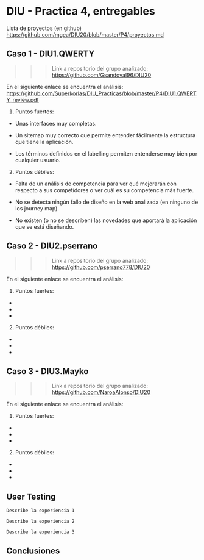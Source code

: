 # DIU - Practica 4, entregables

Lista de proyectos (en github) https://github.com/mgea/DIU20/blob/master/P4/proyectos.md


## Caso 1 - DIU1.QWERTY
>>> Link a repositorio del grupo analizado: https://github.com/Gsandoval96/DIU20

En el siguiente enlace se encuentra el análisis: https://github.com/Superkorlas/DIU_Practicas/blob/master/P4/DIU1.QWERTY_review.pdf

1. Puntos fuertes:

* Unas interfaces muy completas.

* Un sitemap muy correcto que permite entender fácilmente la estructura que tiene la aplicación.

* Los términos definidos en el labelling permiten entenderse muy bien por cualquier usuario.

2. Puntos débiles:

* Falta de un análisis de competencia para ver qué mejorarán con respecto a sus competidores o ver cuál es su competencia más fuerte.

* No se detecta ningún fallo de diseño en la web analizada (en ninguno de los journey map).

* No existen (o no se describen) las novedades que aportará la aplicación que se está diseñando.

## Caso 2 - DIU2.pserrano
>>> Link a repositorio del grupo analizado: https://github.com/pserrano778/DIU20

En el siguiente enlace se encuentra el análisis: 

1. Puntos fuertes:

* 

* 

* 

2. Puntos débiles:

* 

* 

* 

## Caso 3 - DIU3.Mayko
>>> Link a repositorio del grupo analizado: https://github.com/NaroaAlonso/DIU20

En el siguiente enlace se encuentra el análisis: 

1. Puntos fuertes:

* 

* 

* 

2. Puntos débiles:

* 

* 

* 

## User Testing

	Describe la experiencia 1

	Describe la experiencia 2

	Describe la experiencia 3


## Conclusiones
